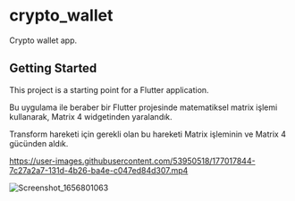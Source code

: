 # crypto_wallet

Crypto wallet app.

## Getting Started

This project is a starting point for a Flutter application.

Bu uygulama ile beraber bir Flutter projesinde matematiksel matrix işlemi kullanarak, Matrix 4 widgetinden yaralandık. 

Transform hareketi için gerekli olan bu hareketi Matrix işleminin ve Matrix 4 gücünden aldık. 







https://user-images.githubusercontent.com/53950518/177017844-7c27a2a7-131d-4b26-ba4e-c047ed84d307.mp4




![Screenshot_1656801063](https://user-images.githubusercontent.com/53950518/177017869-2d5867f8-79d2-4e14-87e2-b5cb0b3560c6.png)
